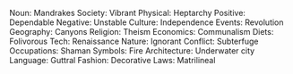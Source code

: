 Noun: Mandrakes
Society: Vibrant
Physical: Heptarchy
Positive: Dependable
Negative: Unstable
Culture: Independence
Events: Revolution
Geography: Canyons
Religion: Theism
Economics: Communalism
Diets: Folivorous
Tech: Renaissance
Nature: Ignorant
Conflict: Subterfuge
Occupations: Shaman
Symbols: Fire
Architecture: Underwater city
Language: Guttral
Fashion: Decorative
Laws: Matrilineal